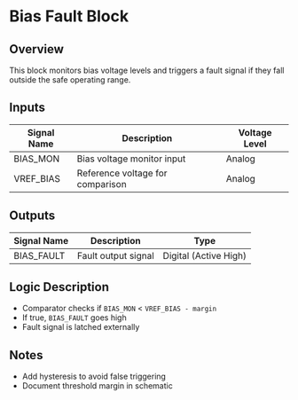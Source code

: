 # Bias Fault Block

## Overview
This block monitors bias voltage levels and triggers a fault signal if they fall outside the safe operating range.

## Inputs
| Signal Name     | Description                     | Voltage Level |
|----------------|----------------------------------|---------------|
| BIAS_MON        | Bias voltage monitor input       | Analog        |
| VREF_BIAS       | Reference voltage for comparison | Analog        |

## Outputs
| Signal Name     | Description                     | Type          |
|----------------|----------------------------------|---------------|
| BIAS_FAULT      | Fault output signal              | Digital (Active High) |

## Logic Description
- Comparator checks if `BIAS_MON` < `VREF_BIAS - margin`
- If true, `BIAS_FAULT` goes high
- Fault signal is latched externally

## Notes
- Add hysteresis to avoid false triggering
- Document threshold margin in schematic

